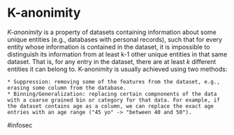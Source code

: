 # K-anonimity

*K-anonimity* is a property of datasets containing information about some unique entities (e.g., databases with personal records), such that for every entity whose information is contained in the dataset, it is impossible to distinguish its information from at least k-1 other unique entities in that same dataset. That is, for any entry in the dataset, there are at least *k* different entities it can belong to. K-anonimity is usually achieved using two methods:

    * Suppression: removing some of the features from the dataset, e.g., erasing some column from the database.
    * Binning/Generalization: replacing certain compnonents of the data with a coarse grained bin or category for that data. For example, if the dataset contains age as a column, we can replace the exact age entries with an age range ("45 yo" -> "between 40 and 50").

#infosec